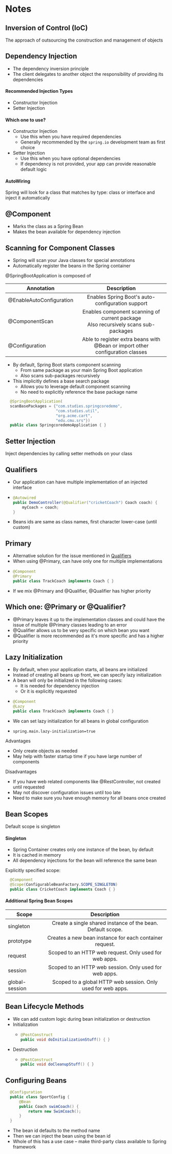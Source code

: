 # Notes

## Inversion of Control (IoC)

The approach of outsourcing the
construction and management of objects

## Dependency Injection

* The dependency inversion principle
* The client delegates to another object
the responsibility of providing its
dependencies

#### Recommended Injection Types

* Constructor Injection
* Setter Injection

#### Which one to use?

* Constructor Injection
  * Use this when you have required dependencies
  * Generally recommended by the `spring.io` development team as first choice
* Setter Injection
  * Use this when you have optional dependencies
  * If dependency is not provided, your app can provide reasonable default logic

#### AutoWiring

Spring will look for a class that matches by type: class or interface and inject it automatically

## @Component

* Marks the class as a Spring Bean
* Makes the bean available for dependency injection

## Scanning for Component Classes

* Spring will scan your Java classes for special annotations
* Automatically register the beans in the Spring container

@SpringBootApplication is composed of

| Annotation               |                                      Description                                      |
|--------------------------|:-------------------------------------------------------------------------------------:|
| @EnableAutoConfiguration |                   Enables Spring Boot's auto-configuration support                    |
| @ComponentScan           | Enables component scanning of current package<br/>Also recursively scans sub-packages |
| @Configuration           |     Able to register extra beans with @Bean or import other configuration classes     |

* By default, Spring Boot starts component scanning
  * From same package as your main Spring Boot application
  * Also scans sub-packages recursively
* This implicitly defines a base search package
  * Allows you to leverage default component scanning
  * No need to explicitly reference the base package name

```java
  @SpringBootApplication(
  scanBasePackages = {"com.studies.springcoredemo",
                      "com.studies.util",
                      "org.acme.cart",
                      "edu.cmu.srs"})
  public class SpringcoredemoApplication { }
```

## Setter Injection

Inject dependencies by calling setter methods on your class

## Qualifiers

* Our application can have multiple implementation of an injected interface
* ```java
  @Autowired
  public DemoController(@Qualifier("cricketCoach") Coach coach) {
      myCoach = coach;
  }
  ```
* Beans ids are same as class names, first character lower-case (until custom)

## Primary

* Alternative solution for the issue mentioned in [Qualifiers](#qualifiers)
* When using @Primary, can have only one for multiple implementations
* ```java
  @Component
  @Primary
  public class TrackCoach implements Coach { }
  ```
* If we mix @Primary and @Qualifier, @Qualifier has higher priority

## Which one: @Primary or @Qualifier?

* @Primary leaves it up to the implementation classes and could have the issue of multiple @Primary classes leading to an error
* @Qualifier allows us to be very specific on which bean you want
* @Qualifier is more recommended as it's more specific and has a higher priority

## Lazy Initialization

* By default, when your application starts, all beans are initialized
* Instead of creating all beans up front, we can specify lazy initialization
* A bean will only be initialized in the following cases:
  * It is needed for dependency injection
  * Or it is explicitly requested
* ```java
  @Component
  @Lazy
  public class TrackCoach implements Coach { }
  ```
* We can set lazy initialization for all beans in global configuration
* ``` properties
  spring.main.lazy-initialization=true
  ```

Advantages
* Only create objects as needed
* May help with faster startup time if you have large number of components

Disadvantages
* If you have web related components like @RestController, not created until requested
* May not discover configuration issues until too late
* Need to make sure you have enough memory for all beans once created

## Bean Scopes

Default scope is singleton

#### Singleton

* Spring Container creates only one instance of the bean, by default
* It is cached in memory
* All dependency injections for the bean will reference the same bean

Explicitly specified scope:

```java
  @Component
  @Scope(ConfigurableBeanFactory.SCOPE_SINGLETON)
  public class CricketCoach implements Coach { }
```

#### Additional Spring Bean Scopes

| Scope          |                         Description                          |
|----------------|:------------------------------------------------------------:|
| singleton      | Create a single shared instance of the bean. Default scope.  |
| prototype      |   Creates a new bean instance for each container request.    |
| request        |    Scoped to an HTTP web request. Only used for web apps.    |
| session        |    Scoped to an HTTP web session. Only used for web apps.    |
| global-session | Scoped to a global HTTP web session. Only used for web apps. |

## Bean Lifecycle Methods

* We can add custom logic during bean initialization or destruction
* Initialization
  * ```java
    @PostConstruct
    public void doInitializationStuff() { }
    ```
* Destruction
  * ```java
    @PostConstruct
    public void doCleanupStuff() { }
    ```

## Configuring Beans

```java
  @Configuration
  public class SportConfig {
      @Bean
      public Coach swimCoach() {
          return new SwimCoach();
      }
  }
```

* The bean id defaults to the method name
* Then we can inject the bean using the bean id
* Whole of this has a use case – make third-party class available to Spring framework
